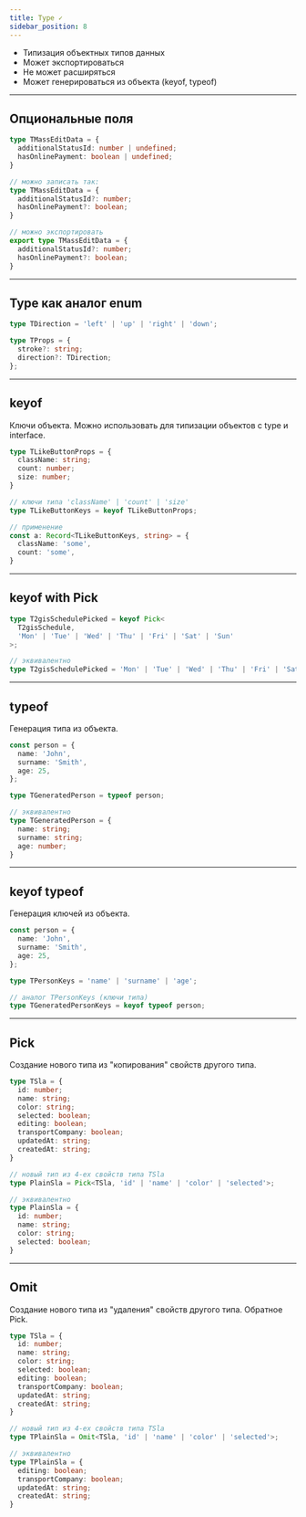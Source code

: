 ```yaml
---
title: Type ✓
sidebar_position: 8
---
```


- Типизация объектных типов данных
- Может экспортироваться
- Не может расширяться
- Может генерироваться из объекта (keyof, typeof)

---

## Опциональные поля

```ts
type TMassEditData = {
  additionalStatusId: number | undefined;
  hasOnlinePayment: boolean | undefined;
}

// можно записать так:
type TMassEditData = {
  additionalStatusId?: number;
  hasOnlinePayment?: boolean;
}

// можно экспортировать
export type TMassEditData = {
  additionalStatusId?: number;
  hasOnlinePayment?: boolean;
}
```

---

## Type как аналог enum

```ts
type TDirection = 'left' | 'up' | 'right' | 'down';

type TProps = {
  stroke?: string;
  direction?: TDirection;
};
```

---

## keyof 

Ключи объекта. Можно использовать для типизации объектов с type и interface.

```ts
type TLikeButtonProps = {
  className: string;
  count: number;
  size: number;
}

// ключи типа 'className' | 'count' | 'size'
type TLikeButtonKeys = keyof TLikeButtonProps; 

// применение
const a: Record<TLikeButtonKeys, string> = {
  className: 'some',
  count: 'some',
}
```

---

## keyof with Pick

```ts
type T2gisSchedulePicked = keyof Pick<
  T2gisSchedule,
  'Mon' | 'Tue' | 'Wed' | 'Thu' | 'Fri' | 'Sat' | 'Sun'
>;

// эквивалентно
type T2gisSchedulePicked = 'Mon' | 'Tue' | 'Wed' | 'Thu' | 'Fri' | 'Sat' | 'Sun';
```

---

## typeof

Генерация типа из объекта.

```ts
const person = {
  name: 'John',
  surname: 'Smith',
  age: 25,
};

type TGeneratedPerson = typeof person;

// эквивалентно
type TGeneratedPerson = {
  name: string;
  surname: string;
  age: number;
}
```

---

## keyof typeof

Генерация ключей из объекта.

```ts
const person = {
  name: 'John',
  surname: 'Smith',
  age: 25,
};

type TPersonKeys = 'name' | 'surname' | 'age';

// аналог TPersonKeys (ключи типа)
type TGeneratedPersonKeys = keyof typeof person; 
```

---

## Pick

Создание нового типа из "копирования" свойств другого типа.

```ts
type TSla = {
  id: number;
  name: string;
  color: string;
  selected: boolean;
  editing: boolean;
  transportCompany: boolean;
  updatedAt: string;
  createdAt: string;
}

// новый тип из 4-ех свойств типа TSla
type PlainSla = Pick<TSla, 'id' | 'name' | 'color' | 'selected'>;

// эквивалентно
type PlainSla = {
  id: number;
  name: string;
  color: string;
  selected: boolean;
}
```

---

## Omit

Создание нового типа из "удаления" свойств другого типа. Обратное Pick.

```ts
type TSla = {
  id: number;
  name: string;
  color: string;
  selected: boolean;
  editing: boolean;
  transportCompany: boolean;
  updatedAt: string;
  createdAt: string;
}

// новый тип из 4-ех свойств типа TSla
type TPlainSla = Omit<TSla, 'id' | 'name' | 'color' | 'selected'>;

// эквивалентно
type TPlainSla = {
  editing: boolean;
  transportCompany: boolean;
  updatedAt: string;
  createdAt: string;
}
```
